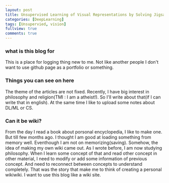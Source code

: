 ```yaml
---
layout: post
title: Unsupervised Learning of Visual Representations by Solving Jigsaw Puzzles
categories: [DeepLearning]
tags: [Unsupervied, vision]
fullview: true
comments: true
---
```


### what is this blog for

This is a place for logging thing new to me. Not like another people I don't want to use github page as a portfolio or something.  

### Things you can see on here

The theme of the articles are not fixed. Recently, I have big interest in philosophy and religion(TMI : I am a atheist!). So I'll write about that(if I can write that in english). At the same time I like to upload some notes about DL/ML or CS.

### Can it be wiki?

From the day I read a book about porsonal encyclopedia, I like to make one. But till few months ago. I thought I am good at loading something from memory well. Eventhough I am not on memorizing(saving). Somehow, the idea of making my own wiki came out. As I wrote before, I am now studying philosophy. When I learn some concept of that and read other concept in other material, I need to modify or add some information of previous concept. And need to reconnect between concepts to understand completely. That was the story that make me to think of creating a personal wikiwiki. I want to use this blog like a wiki site.
